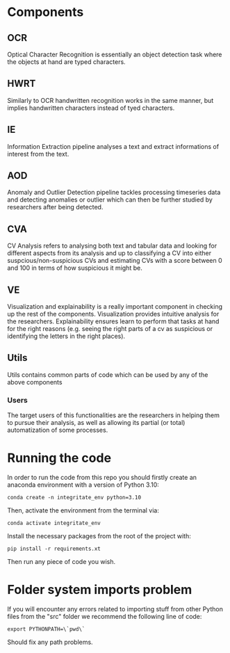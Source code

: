 # Components

## OCR 

Optical Character Recognition is essentially an object detection task where the objects at hand are typed characters.

## HWRT

Similarly to OCR handwritten recognition works in the same manner, but implies handwritten characters instead of tyed characters.

## IE

Information Extraction pipeline analyses a text and extract informations of interest from the text.

## AOD 

Anomaly and Outlier Detection pipeline tackles processing timeseries data and detecting anomalies or outlier which can then be further studied by researchers after being detected.

## CVA

CV Analysis refers to analysing both text and tabular data and looking for different aspects from its analysis and up to classifying a CV into either suspcious/non-suspicious CVs and estimating CVs with a score between 0 and 100 in terms of how suspicious it might be.

## VE

Visualization and explainability is a really important component in checking up the rest of the components. Visualization provides intuitive analysis for the researchers. Explainability ensures learn to perform that tasks at hand for the right reasons (e.g. seeing the right parts of a cv as suspicious or identifying the letters in the right places).

## Utils

Utils contains common parts of code which can be used by any of the above components

### Users

The target users of this functionalities are the researchers in helping them to pursue their analysis, as well as allowing its partial (or total) automatization of some processes.

# Running the code

In order to run the code from this repo you should firstly create an anaconda environment with a version of Python 3.10:

```
conda create -n integritate_env python=3.10
```

Then, activate the environment from the terminal via: 
```
conda activate integritate_env
```
Install the necessary packages from the root of the project with:
```
pip install -r requirements.xt
```
Then run any piece of code you wish.

# Folder system imports problem

If you will encounter any errors related to importing stuff from other Python files from the "src" folder we recommend the following line of code:
```
export PYTHONPATH=\`pwd\`
```
Should fix any path problems.
